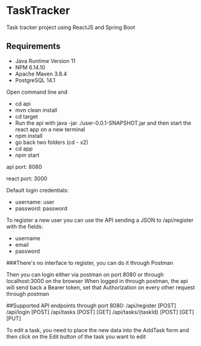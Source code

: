 # TaskTracker
Task tracker project using ReactJS and Spring Boot

## Requirements
- Java Runtime Version 11
- NPM 6.14.10
- Apache Maven 3.8.4
- PostgreSQL 14.1

Open command line and 
- cd api
- mvn clean install
- cd target
- Run the api with java -jar ./user-0.0.1-SNAPSHOT.jar
and then start the react app on a new terminal
- npm install
- go back two folders (cd - x2)
- cd app
- npm start

api port: 8080

react port: 3000

Default login credentials:
- username: user
- password: password

To register a new user you can use the API sending a JSON to /api/register with the fields:
- username
- email
- password

###There's no interface to register, you can do it through Postman

Then you can login either via postman on port 8080 or through localhost:3000 on the browser
When logged in through postman, the api will send back a Bearer token, set that Authorization on every other request through postman

##Supported API endpoints through port 8080:
/api/register [POST]
/api/login [POST]
/api/tasks [POST] [GET]
/api/tasks/{taskId} [POST] [GET] [PUT]

To edit a task, you need to place the new data into the AddTask form and then click on the Edit button of the task you want to edit
